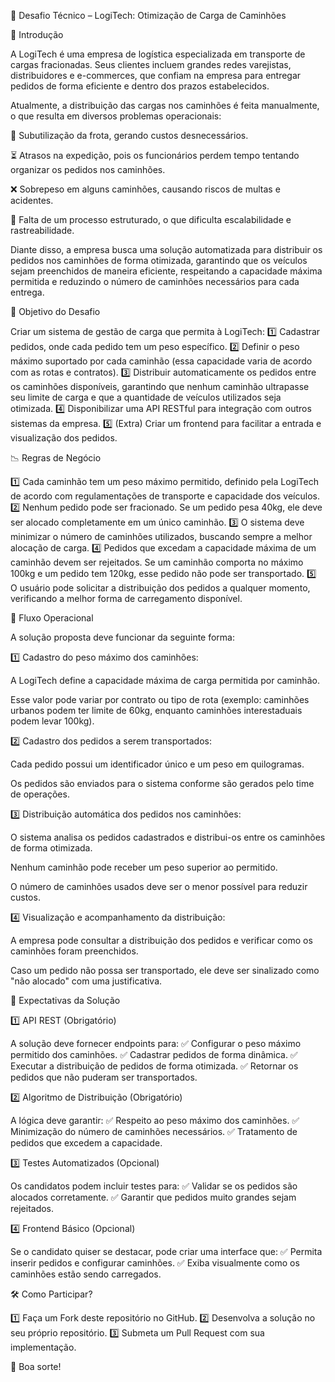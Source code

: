 📢 Desafio Técnico – LogiTech: Otimização de Carga de Caminhões

📝 Introdução

A LogiTech é uma empresa de logística especializada em transporte de cargas fracionadas. Seus clientes incluem grandes redes varejistas, distribuidores e e-commerces, que confiam na empresa para entregar pedidos de forma eficiente e dentro dos prazos estabelecidos.

Atualmente, a distribuição das cargas nos caminhões é feita manualmente, o que resulta em diversos problemas operacionais:

🚛 Subutilização da frota, gerando custos desnecessários.

⏳ Atrasos na expedição, pois os funcionários perdem tempo tentando organizar os pedidos nos caminhões.

❌ Sobrepeso em alguns caminhões, causando riscos de multas e acidentes.

🔄 Falta de um processo estruturado, o que dificulta escalabilidade e rastreabilidade.

Diante disso, a empresa busca uma solução automatizada para distribuir os pedidos nos caminhões de forma otimizada, garantindo que os veículos sejam preenchidos de maneira eficiente, respeitando a capacidade máxima permitida e reduzindo o número de caminhões necessários para cada entrega.

🎯 Objetivo do Desafio

Criar um sistema de gestão de carga que permita à LogiTech:
1️⃣ Cadastrar pedidos, onde cada pedido tem um peso específico.
2️⃣ Definir o peso máximo suportado por cada caminhão (essa capacidade varia de acordo com as rotas e contratos).
3️⃣ Distribuir automaticamente os pedidos entre os caminhões disponíveis, garantindo que nenhum caminhão ultrapasse seu limite de carga e que a quantidade de veículos utilizados seja otimizada.
4️⃣ Disponibilizar uma API RESTful para integração com outros sistemas da empresa.
5️⃣ (Extra) Criar um frontend para facilitar a entrada e visualização dos pedidos.

📉 Regras de Negócio

1️⃣ Cada caminhão tem um peso máximo permitido, definido pela LogiTech de acordo com regulamentações de transporte e capacidade dos veículos.
2️⃣ Nenhum pedido pode ser fracionado. Se um pedido pesa 40kg, ele deve ser alocado completamente em um único caminhão.
3️⃣ O sistema deve minimizar o número de caminhões utilizados, buscando sempre a melhor alocação de carga.
4️⃣ Pedidos que excedam a capacidade máxima de um caminhão devem ser rejeitados. Se um caminhão comporta no máximo 100kg e um pedido tem 120kg, esse pedido não pode ser transportado.
5️⃣ O usuário pode solicitar a distribuição dos pedidos a qualquer momento, verificando a melhor forma de carregamento disponível.

🔄 Fluxo Operacional

A solução proposta deve funcionar da seguinte forma:

1️⃣ Cadastro do peso máximo dos caminhões:

A LogiTech define a capacidade máxima de carga permitida por caminhão.

Esse valor pode variar por contrato ou tipo de rota (exemplo: caminhões urbanos podem ter limite de 60kg, enquanto caminhões interestaduais podem levar 100kg).

2️⃣ Cadastro dos pedidos a serem transportados:

Cada pedido possui um identificador único e um peso em quilogramas.

Os pedidos são enviados para o sistema conforme são gerados pelo time de operações.

3️⃣ Distribuição automática dos pedidos nos caminhões:

O sistema analisa os pedidos cadastrados e distribui-os entre os caminhões de forma otimizada.

Nenhum caminhão pode receber um peso superior ao permitido.

O número de caminhões usados deve ser o menor possível para reduzir custos.

4️⃣ Visualização e acompanhamento da distribuição:

A empresa pode consultar a distribuição dos pedidos e verificar como os caminhões foram preenchidos.

Caso um pedido não possa ser transportado, ele deve ser sinalizado como "não alocado" com uma justificativa.

🌟 Expectativas da Solução

1️⃣ API REST (Obrigatório)

A solução deve fornecer endpoints para:
✅ Configurar o peso máximo permitido dos caminhões.
✅ Cadastrar pedidos de forma dinâmica.
✅ Executar a distribuição de pedidos de forma otimizada.
✅ Retornar os pedidos que não puderam ser transportados.

2️⃣ Algoritmo de Distribuição (Obrigatório)

A lógica deve garantir:
✅ Respeito ao peso máximo dos caminhões.
✅ Minimização do número de caminhões necessários.
✅ Tratamento de pedidos que excedem a capacidade.

3️⃣ Testes Automatizados (Opcional)

Os candidatos podem incluir testes para:
✅ Validar se os pedidos são alocados corretamente.
✅ Garantir que pedidos muito grandes sejam rejeitados.

4️⃣ Frontend Básico (Opcional)

Se o candidato quiser se destacar, pode criar uma interface que:
✅ Permita inserir pedidos e configurar caminhões.
✅ Exiba visualmente como os caminhões estão sendo carregados.

🛠 Como Participar?

1️⃣ Faça um Fork deste repositório no GitHub.
2️⃣ Desenvolva a solução no seu próprio repositório.
3️⃣ Submeta um Pull Request com sua implementação.

🚀 Boa sorte!


